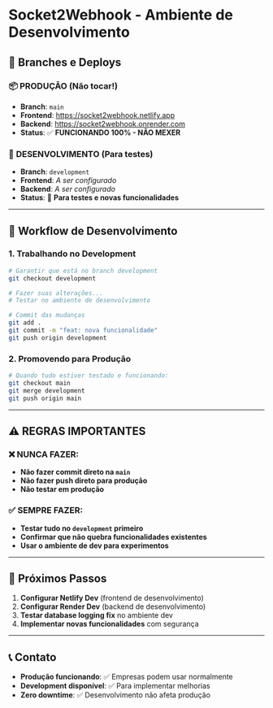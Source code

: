 # Socket2Webhook - Ambiente de Desenvolvimento

## 🚀 Branches e Deploys

### 📦 **PRODUÇÃO** (Não tocar!)
- **Branch**: `main`
- **Frontend**: https://socket2webhook.netlify.app
- **Backend**: https://socket2webhook.onrender.com
- **Status**: ✅ **FUNCIONANDO 100% - NÃO MEXER**

### 🧪 **DESENVOLVIMENTO** (Para testes)
- **Branch**: `development`
- **Frontend**: _A ser configurado_
- **Backend**: _A ser configurado_
- **Status**: 🔧 **Para testes e novas funcionalidades**

---

## 🔄 Workflow de Desenvolvimento

### **1. Trabalhando no Development**
```bash
# Garantir que está no branch development
git checkout development

# Fazer suas alterações...
# Testar no ambiente de desenvolvimento

# Commit das mudanças
git add .
git commit -m "feat: nova funcionalidade"
git push origin development
```

### **2. Promovendo para Produção**
```bash
# Quando tudo estiver testado e funcionando:
git checkout main
git merge development
git push origin main
```

---

## ⚠️ **REGRAS IMPORTANTES**

### ❌ **NUNCA FAZER:**
- **Não fazer commit direto na `main`**
- **Não fazer push direto para produção**
- **Não testar em produção**

### ✅ **SEMPRE FAZER:**
- **Testar tudo no `development` primeiro**
- **Confirmar que não quebra funcionalidades existentes**
- **Usar o ambiente de dev para experimentos**

---

## 🎯 **Próximos Passos**

1. **Configurar Netlify Dev** (frontend de desenvolvimento)
2. **Configurar Render Dev** (backend de desenvolvimento)
3. **Testar database logging fix** no ambiente dev
4. **Implementar novas funcionalidades** com segurança

---

## 📞 **Contato**
- **Produção funcionando**: ✅ Empresas podem usar normalmente
- **Development disponível**: ✅ Para implementar melhorias
- **Zero downtime**: ✅ Desenvolvimento não afeta produção
